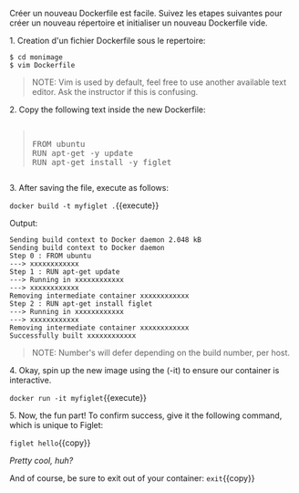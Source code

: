 Créer un nouveau Dockerfile est facile. 
Suivez les etapes suivantes pour créer un nouveau répertoire et initialiser un nouveau Dockerfile vide.

1\. Creation d'un fichier Dockerfile sous le repertoire:

```
$ cd monimage
$ vim Dockerfile
```

>NOTE: Vim is used by default, feel free to use another available text editor. Ask the instructor if this is confusing.
  
2\. Copy the following text inside the new Dockerfile:

<pre class="file" data-filename="monimage\Dockerfile" data-target="append"><blockquote>
FROM ubuntu
RUN apt-get -y update
RUN apt-get install -y figlet
</blockquote></pre>

3\. After saving the file, execute as follows:

`docker build -t myfiglet .`{{execute}}

Output:

```
Sending build context to Docker daemon 2.048 kB
Sending build context to Docker daemon
Step 0 : FROM ubuntu
---> xxxxxxxxxxxx
Step 1 : RUN apt-get update
---> Running in xxxxxxxxxxxx
---> xxxxxxxxxxxx
Removing intermediate container xxxxxxxxxxxx
Step 2 : RUN apt-get install figlet
---> Running in xxxxxxxxxxxx
---> xxxxxxxxxxxx
Removing intermediate container xxxxxxxxxxxx
Successfully built xxxxxxxxxxxx
```

>NOTE: Number's will defer depending on the build number, per host.

4\. Okay, spin up the new image using the (-it) to ensure our container is interactive. 

`docker run -it myfiglet`{{execute}}


5\. Now, the fun part! To confirm success, give it the following command, which is unique to Figlet:

`figlet hello`{{copy}}

_Pretty cool, huh?_

And of course, be sure to exit out of your container:
`exit`{{copy}}
